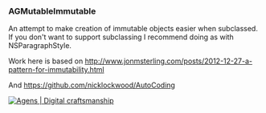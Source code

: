### AGMutableImmutable

An attempt to make creation of immutable objects easier when subclassed. If you don't want to support subclassing I recommend doing as with NSParagraphStyle. 

Work here is based on http://www.jonmsterling.com/posts/2012-12-27-a-pattern-for-immutability.html

And https://github.com/nicklockwood/AutoCoding

[![Agens | Digital craftsmanship](http://static.agens.no/images/agens_logo_w_slogan_avenir_small.png)](http://agens.no/)
